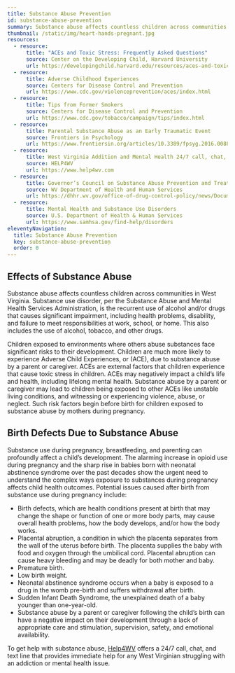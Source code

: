 ```yaml
---
title: Substance Abuse Prevention
id: substance-abuse-prevention
summary: Substance abuse affects countless children across communities in West Virginia. Substance use during pregnancy, breastfeeding, and parenting can profoundly affect a child’s development.
thumbnail: /static/img/heart-hands-pregnant.jpg
resources:
  - resource:
      title: "ACEs and Toxic Stress: Frequently Asked Questions"
      source: Center on the Developing Child, Harvard University
      url: https://developingchild.harvard.edu/resources/aces-and-toxic-stress-frequently-asked-questions/
  - resource:
      title: Adverse Childhood Experiences
      source: Centers for Disease Control and Prevention
      url: https://www.cdc.gov/violenceprevention/aces/index.html
  - resource:
      title: Tips from Former Smokers
      source: Centers for Disease Control and Prevention
      url: https://www.cdc.gov/tobacco/campaign/tips/index.html
  - resource:
      title: Parental Substance Abuse as an Early Traumatic Event
      source: Frontiers in Psychology
      url: https://www.frontiersin.org/articles/10.3389/fpsyg.2016.00887/full
  - resource:
      title: West Virginia Addition and Mental Health 24/7 call, chat, and text line
      source: HELP4WV
      url: https://www.help4wv.com
  - resource:
      title: Governor’s Council on Substance Abuse Prevention and Treatment
      source: WV Department of Health and Human Services
      url: https://dhhr.wv.gov/office-of-drug-control-policy/news/Documents/FINAL%20-%20West%20Virginia%202020_2022%20Council%20Substance%20Use%20Plan_January%2020,%202020%20(as%20filed).pdf
  - resource:
      title: Mental Health and Substance Use Disorders
      source: U.S. Department of Health & Human Services
      url: https://www.samhsa.gov/find-help/disorders
eleventyNavigation:
  title: Substance Abuse Prevention
  key: substance-abuse-prevention̦
  order: 0
---
```

## Effects of Substance Abuse

Substance abuse affects countless children across communities in West Virginia. Substance use disorder, per the Substance Abuse and Mental Health Services Administration, is the recurrent use of alcohol and/or drugs that causes significant impairment, including health problems, disability, and failure to meet responsibilities at work, school, or home. This also includes the use of alcohol, tobacco, and other drugs. 

Children exposed to environments where others abuse substances face significant risks to their development. Children are much more likely to experience Adverse Child Experiences, or (ACE), due to substance abuse by a parent or caregiver. ACEs are external factors that children experience that cause toxic stress in children. ACEs may negatively impact a child’s life and health, including lifelong mental health. Substance abuse by a parent or caregiver may lead to children being exposed to other ACEs like unstable living conditions, and witnessing or experiencing violence, abuse, or neglect. Such risk factors begin before birth for children exposed to substance abuse by mothers during pregnancy.  

## Birth Defects Due to Substance Abuse

Substance use during pregnancy, breastfeeding, and parenting can profoundly affect a child’s development. The alarming increase in opioid use during pregnancy and the sharp rise in babies born with neonatal abstinence syndrome over the past decades show the urgent need to understand the complex ways exposure to substances during pregnancy affects child health outcomes. Potential issues caused after birth from substance use during pregnancy include:

*	Birth defects, which are health conditions present at birth that may change the shape or function of one or more body parts, may cause overall health problems, how the body develops, and/or how the body works.
*	Placental abruption, a condition in which the placenta separates from the wall of the uterus before birth. The placenta supplies the baby with food and oxygen through the umbilical cord. Placental abruption can cause heavy bleeding and may be deadly for both mother and baby.
*	Premature birth.
*	Low birth weight.
*	Neonatal abstinence syndrome occurs when a baby is exposed to a drug in the womb pre-birth and suffers withdrawal after birth.
*	Sudden Infant Death Syndrome, the unexplained death of a baby younger than one-year-old.
*	Substance abuse by a parent or caregiver following the child’s birth can have a negative impact on their development through a lack of appropriate care and stimulation, supervision, safety, and emotional availability.

To get help with substance abuse, [Help4WV](https://www.help4wv.com) offers a 24/7 call, chat, and text line that provides immediate help for any West Virginian struggling with an addiction or mental health issue.